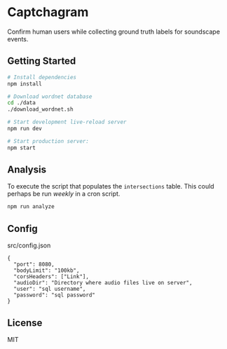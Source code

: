 Captchagram
==================================

Confirm human users while collecting ground truth labels for soundscape events.

Getting Started
---------------

```sh
# Install dependencies
npm install

# Download wordnet database
cd ./data
./download_wordnet.sh

# Start development live-reload server
npm run dev

# Start production server:
npm start
```

Analysis
--------
To execute the script that populates the `intersections` table. This could perhaps be run *weekly* in a cron script.
```sh
npm run analyze
``` 

Config
------
src/config.json
```
{
  "port": 8080,
  "bodyLimit": "100kb",
  "corsHeaders": ["Link"],
  "audioDir": "Directory where audio files live on server",
  "user": "sql username",
  "password": "sql password"
}
```


License
-------

MIT
